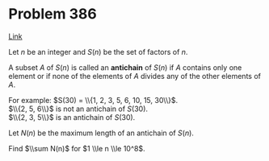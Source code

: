 # Problem 386

[Link](https://projecteuler.net/problem=386)

Let $n$ be an integer and $S(n)$ be the set of factors of $n$.

A subset $A$ of $S(n)$ is called an **antichain** of $S(n)$ if $A$ contains only one element or if none of the elements of $A$ divides any of the other elements of $A$.

For example: $S(30) = \\{1, 2, 3, 5, 6, 10, 15, 30\\}$.  
$\\{2, 5, 6\\}$ is not an antichain of $S(30)$.  
$\\{2, 3, 5\\}$ is an antichain of $S(30)$.

Let $N(n)$ be the maximum length of an antichain of $S(n)$.

Find $\\sum N(n)$ for $1 \\le n \\le 10^8$.
